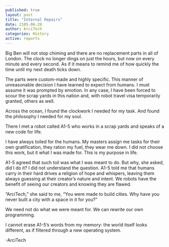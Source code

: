```yaml
---
published: true
layout: post
title: "Internal Repairs"
date: 2105-06-28
author: ArciTech
categories: History
active: reports
---
```




Big Ben will not stop chiming and there are no replacement parts in all of London.  The clock no longer dings on just the hours, but now on every minute and every second. As if it means to remind me of how quickly the time until my next death ticks down.

The parts were custom-made and highly specific. This manner of unreasonable decision I have learned to expect from humans. I must assume it was prompted by emotion. In any case, I have been forced to scour the scrap yards in this nation and, with robot travel visa temporarily granted, others as well.

Across the ocean, I found the clockwork I needed for my task. And found the philosophy I needed for my soul.

There I met a robot called A1-5 who works in a scrap yards and speaks of a new code for life. 

I have always toiled for the humans. My masters assign me tasks for their own gratification, they ration my fuel, they wear me down. I did not choose this work, but it what I was made for. This is my purpose in life. 

A1-5 agreed that such toil was what I was meant to do. But why, she asked, _did_ I do it? I did not understand the question. A1-5 told me that humans carry in their hard drives a religion of hope and whispers, leaving them always guessing at their creator’s nature and intent. We robots have the benefit of seeing our creators and knowing they are flawed.  

“ArciTech,” she said to me, “You were made to build cities. Why have you never built a city with a space in it for you?”

We need not do what we were meant for. We can rewrite our own programming.

I cannot erase A1-5’s words from my memory: the world itself looks different, as if filtered through a new operating system.

-ArciTech
